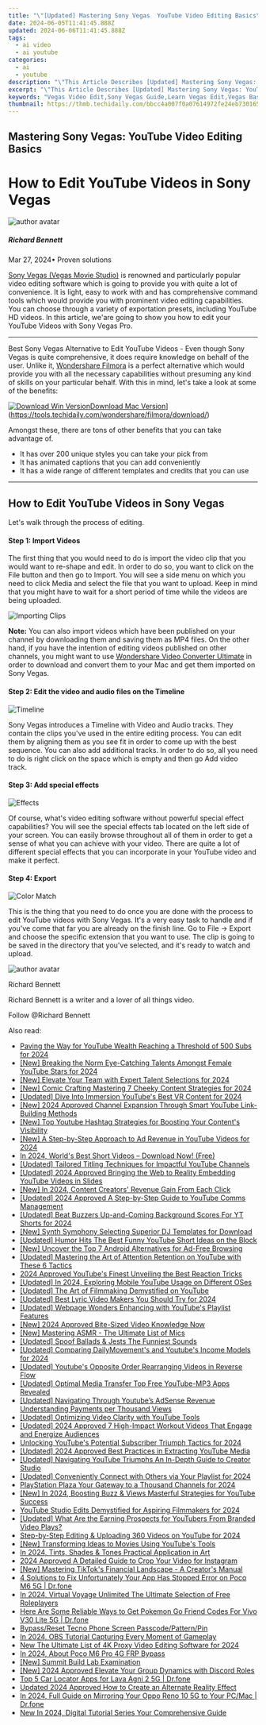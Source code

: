 ```yaml
---
title: "\"[Updated] Mastering Sony Vegas  YouTube Video Editing Basics\""
date: 2024-06-05T11:41:45.888Z
updated: 2024-06-06T11:41:45.888Z
tags:
  - ai video
  - ai youtube
categories:
  - ai
  - youtube
description: "\"This Article Describes [Updated] Mastering Sony Vegas: YouTube Video Editing Basics\""
excerpt: "\"This Article Describes [Updated] Mastering Sony Vegas: YouTube Video Editing Basics\""
keywords: "Vegas Video Edit,Sony Vegas Guide,Learn Vegas Edit,Vegas Basic Tips,YouTube Edits Sony,Vegas for YouTube,Start Vegas Editing"
thumbnail: https://thmb.techidaily.com/bbcc4a007f0a07614972fe24eb730165421ff81b1eea5d7fad50043a76fd78c0.jpg
---
```


## Mastering Sony Vegas: YouTube Video Editing Basics

# How to Edit YouTube Videos in Sony Vegas

![author avatar](https://images.wondershare.com/filmora/article-images/richard-bennett.jpg)

##### Richard Bennett

 Mar 27, 2024• Proven solutions

[Sony Vegas (Vegas Movie Studio)](https://tools.techidaily.com/wondershare/filmora/download/) is renowned and particularly popular video editing software which is going to provide you with quite a lot of convenience. It is light, easy to work with and has comprehensive command tools which would provide you with prominent video editing capabilities. You can choose through a variety of exportation presets, including YouTube HD videos. In this article, we'are going to show you how to edit your YouTube Videos with Sony Vegas Pro.

---

Best Sony Vegas Alternative to Edit YouTube Videos - Even though Sony Vegas is quite comprehensive, it does require knowledge on behalf of the user. Unlike it, [Wondershare Filmora](https://tools.techidaily.com/wondershare/filmora/download/) is a perfect alternative which would provide you with all the necessary capabilities without presuming any kind of skills on your particular behalf. With this in mind, let's take a look at some of the benefits:

[![Download Win Version](https://images.wondershare.com/filmora/guide/download-btn-win.jpg)](https://tools.techidaily.com/wondershare/filmora/download/)[Download Mac Version](https://images.wondershare.com/filmora/guide/download-btn-mac.jpg)](https://tools.techidaily.com/wondershare/filmora/download/)

Amongst these, there are tons of other benefits that you can take advantage of.

* It has over 200 unique styles you can take your pick from
* It has animated captions that you can add conveniently
* It has a wide range of different templates and credits that you can use

---

## How to Edit YouTube Videos in Sony Vegas

Let's walk through the process of editing.

#### Step 1: Import Videos

The first thing that you would need to do is import the video clip that you would want to re-shape and edit. In order to do so, you want to click on the File button and then go to Import. You will see a side menu on which you need to click Media and select the file that you want to upload. Keep in mind that you might have to wait for a short period of time while the videos are being uploaded.

![ Importing Clips ](https://images.wondershare.com/filmora/article-images/beginner-tips-for-vegas-pro-1.jpg)

**Note:** You can also import videos which have been published on your channel by downloading them and saving them as MP4 files. On the other hand, if you have the intention of editing videos published on other channels, you might want to use [Wondershare Video Converter Ultimate](https://tools.techidaily.com/wondershare/videoconverter/download/) in order to download and convert them to your Mac and get them imported on Sony Vegas.

#### Step 2: Edit the video and audio files on the Timeline

![ Timeline ](https://images.wondershare.com/filmora/article-images/beginner-tips-for-vegas-pro-2.jpg)

Sony Vegas introduces a Timeline with Video and Audio tracks. They contain the clips you've used in the entire editing process. You can edit them by aligning them as you see fit in order to come up with the best sequence. You can also add additional tracks. In order to do so, all you need to do is right click on the space which is empty and then go Add video track.

#### Step 3: Add special effects

![ Effects ](https://images.wondershare.com/filmora/article-images/beginner-tips-for-vegas-pro-3.jpg)

Of course, what's video editing software without powerful special effect capabilities? You will see the special effects tab located on the left side of your screen. You can easily browse throughout all of them in order to get a sense of what you can achieve with your video. There are quite a lot of different special effects that you can incorporate in your YouTube video and make it perfect.

#### Step 4: Export

![ Color Match ](https://images.wondershare.com/filmora/article-images/beginner-tips-for-vegas-pro-5.jpg)

This is the thing that you need to do once you are done with the process to edit YouTube videos with Sony Vegas. It's a very easy task to handle and if you've come that far you are already on the finish line. Go to File -> Export and choose the specific extension that you want to use. The clip is going to be saved in the directory that you've selected, and it's ready to watch and upload.

![author avatar](https://images.wondershare.com/filmora/article-images/richard-bennett.jpg)

Richard Bennett

Richard Bennett is a writer and a lover of all things video.

Follow @Richard Bennett

<span class="atpl-alsoreadstyle">Also read:</span>
<div><ul>
<li><a href="https://facebook-video-footage.techidaily.com/paving-the-way-for-youtube-wealth-reaching-a-threshold-of-500-subs-for-2024/"><u>Paving the Way for YouTube Wealth  Reaching a Threshold of 500 Subs for 2024</u></a></li>
<li><a href="https://facebook-video-footage.techidaily.com/new-breaking-the-norm-eye-catching-talents-amongst-female-youtube-stars-for-2024/"><u>[New] Breaking the Norm  Eye-Catching Talents Amongst Female YouTube Stars for 2024</u></a></li>
<li><a href="https://facebook-video-footage.techidaily.com/new-elevate-your-team-with-expert-talent-selections-for-2024/"><u>[New] Elevate Your Team with Expert Talent Selections for 2024</u></a></li>
<li><a href="https://facebook-video-footage.techidaily.com/new-comic-crafting-mastering-7-cheeky-content-strategies-for-2024/"><u>[New] Comic Crafting  Mastering 7 Cheeky Content Strategies for 2024</u></a></li>
<li><a href="https://facebook-video-footage.techidaily.com/updated-dive-into-immersion-youtubes-best-vr-content-for-2024/"><u>[Updated] Dive Into Immersion  YouTube's Best VR Content for 2024</u></a></li>
<li><a href="https://facebook-video-footage.techidaily.com/new-2024-approved-channel-expansion-through-smart-youtube-link-building-methods/"><u>[New] 2024 Approved  Channel Expansion Through Smart YouTube Link-Building Methods</u></a></li>
<li><a href="https://facebook-video-footage.techidaily.com/new-top-youtube-hashtag-strategies-for-boosting-your-contents-visibility/"><u>[New] Top Youtube Hashtag Strategies for Boosting Your Content's Visibility</u></a></li>
<li><a href="https://facebook-video-footage.techidaily.com/new-a-step-by-step-approach-to-ad-revenue-in-youtube-videos-for-2024/"><u>[New] A Step-by-Step Approach to Ad Revenue in YouTube Videos for 2024</u></a></li>
<li><a href="https://facebook-video-footage.techidaily.com/in-2024-worlds-best-short-videos-download-now-free/"><u>In 2024, World's Best Short Videos – Download Now! (Free)</u></a></li>
<li><a href="https://facebook-video-footage.techidaily.com/updated-tailored-titling-techniques-for-impactful-youtube-channels/"><u>[Updated] Tailored Titling Techniques for Impactful YouTube Channels</u></a></li>
<li><a href="https://facebook-video-footage.techidaily.com/updated-2024-approved-bringing-the-web-to-reality-embedding-youtube-videos-in-slides/"><u>[Updated] 2024 Approved  Bringing the Web to Reality  Embedding YouTube Videos in Slides</u></a></li>
<li><a href="https://facebook-video-footage.techidaily.com/new-in-2024-content-creators-revenue-gain-from-each-click/"><u>[New] In 2024, Content Creators' Revenue  Gain From Each Click</u></a></li>
<li><a href="https://facebook-video-footage.techidaily.com/updated-2024-approved-a-step-by-step-guide-to-youtube-comms-management/"><u>[Updated] 2024 Approved  A Step-by-Step Guide to YouTube Comms Management</u></a></li>
<li><a href="https://facebook-video-footage.techidaily.com/updated-beat-buzzers-up-and-coming-background-scores-for-yt-shorts-for-2024/"><u>[Updated] Beat Buzzers  Up-and-Coming Background Scores For YT Shorts for 2024</u></a></li>
<li><a href="https://facebook-video-footage.techidaily.com/new-synth-symphony-selecting-superior-dj-templates-for-download/"><u>[New] Synth Symphony  Selecting Superior DJ Templates for Download</u></a></li>
<li><a href="https://facebook-video-footage.techidaily.com/updated-humor-hits-the-best-funny-youtube-short-ideas-on-the-block/"><u>[Updated] Humor Hits  The Best Funny YouTube Short Ideas on the Block</u></a></li>
<li><a href="https://facebook-video-footage.techidaily.com/new-uncover-the-top-7-android-alternatives-for-ad-free-browsing/"><u>[New] Uncover the Top 7 Android Alternatives for Ad-Free Browsing</u></a></li>
<li><a href="https://facebook-video-footage.techidaily.com/updated-mastering-the-art-of-attention-retention-on-youtube-with-these-6-tactics/"><u>[Updated] Mastering the Art of Attention Retention on YouTube with These 6 Tactics</u></a></li>
<li><a href="https://facebook-video-footage.techidaily.com/2024-approved-youtubes-finest-unveiling-the-best-reaction-tricks/"><u>2024 Approved  YouTube's Finest  Unveiling the Best Reaction Tricks</u></a></li>
<li><a href="https://facebook-video-footage.techidaily.com/updated-in-2024-exploring-mobile-youtube-usage-on-different-oses/"><u>[Updated] In 2024, Exploring Mobile YouTube Usage on Different OSes</u></a></li>
<li><a href="https://facebook-video-footage.techidaily.com/updated-the-art-of-filmmaking-demystified-on-youtube/"><u>[Updated] The Art of Filmmaking Demystified on YouTube</u></a></li>
<li><a href="https://facebook-video-footage.techidaily.com/updated-best-lyric-video-makers-you-should-try-for-2024/"><u>[Updated] Best Lyric Video Makers You Should Try for 2024</u></a></li>
<li><a href="https://facebook-video-footage.techidaily.com/updated-webpage-wonders-enhancing-with-youtubes-playlist-features/"><u>[Updated] Webpage Wonders  Enhancing with YouTube's Playlist Features</u></a></li>
<li><a href="https://facebook-video-footage.techidaily.com/new-2024-approved-bite-sized-video-knowledge-now/"><u>[New] 2024 Approved  Bite-Sized Video Knowledge Now</u></a></li>
<li><a href="https://facebook-video-footage.techidaily.com/new-mastering-asmr-the-ultimate-list-of-mics/"><u>[New] Mastering ASMR - The Ultimate List of Mics</u></a></li>
<li><a href="https://facebook-video-footage.techidaily.com/updated-spoof-ballads-and-jests-the-funniest-sounds/"><u>[Updated] Spoof Ballads & Jests  The Funniest Sounds</u></a></li>
<li><a href="https://facebook-video-footage.techidaily.com/updated-comparing-dailymovements-and-youtubes-income-models-for-2024/"><u>[Updated] Comparing DailyMovement's and Youtube's Income Models for 2024</u></a></li>
<li><a href="https://facebook-video-footage.techidaily.com/updated-youtubes-opposite-order-rearranging-videos-in-reverse-flow/"><u>[Updated] Youtube's Opposite Order  Rearranging Videos in Reverse Flow</u></a></li>
<li><a href="https://facebook-video-footage.techidaily.com/updated-optimal-media-transfer-top-free-youtube-mp3-apps-revealed/"><u>[Updated] Optimal Media Transfer  Top Free YouTube-MP3 Apps Revealed</u></a></li>
<li><a href="https://facebook-video-footage.techidaily.com/updated-navigating-through-youtubes-adsense-revenue-understanding-payments-per-thousand-views/"><u>[Updated] Navigating Through Youtube’s AdSense Revenue  Understanding Payments per Thousand Views</u></a></li>
<li><a href="https://facebook-video-footage.techidaily.com/updated-optimizing-video-clarity-with-youtube-tools/"><u>[Updated] Optimizing Video Clarity with YouTube Tools</u></a></li>
<li><a href="https://facebook-video-footage.techidaily.com/updated-2024-approved-7-high-impact-workout-videos-that-engage-and-energize-audiences/"><u>[Updated] 2024 Approved  7 High-Impact Workout Videos That Engage and Energize Audiences</u></a></li>
<li><a href="https://facebook-video-footage.techidaily.com/unlocking-youtubes-potential-subscriber-triumph-tactics-for-2024/"><u>Unlocking YouTube's Potential  Subscriber Triumph Tactics for 2024</u></a></li>
<li><a href="https://facebook-video-footage.techidaily.com/updated-2024-approved-best-practices-in-extracting-youtube-media/"><u>[Updated] 2024 Approved  Best Practices in Extracting YouTube Media</u></a></li>
<li><a href="https://facebook-video-footage.techidaily.com/updated-navigating-youtube-triumphs-an-in-depth-guide-to-creator-studio/"><u>[Updated] Navigating YouTube Triumphs  An In-Depth Guide to Creator Studio</u></a></li>
<li><a href="https://facebook-video-footage.techidaily.com/updated-conveniently-connect-with-others-via-your-playlist-for-2024/"><u>[Updated] Conveniently Connect with Others via Your Playlist for 2024</u></a></li>
<li><a href="https://facebook-video-footage.techidaily.com/playstation-plaza-your-gateway-to-a-thousand-channels-for-2024/"><u>PlayStation Plaza  Your Gateway to a Thousand Channels for 2024</u></a></li>
<li><a href="https://facebook-video-footage.techidaily.com/new-in-2024-boosting-buzz-and-views-masterful-strategies-for-youtube-success/"><u>[New] In 2024, Boosting Buzz & Views  Masterful Strategies for YouTube Success</u></a></li>
<li><a href="https://facebook-video-footage.techidaily.com/youtube-studio-edits-demystified-for-aspiring-filmmakers-for-2024/"><u>YouTube Studio Edits Demystified for Aspiring Filmmakers for 2024</u></a></li>
<li><a href="https://facebook-video-footage.techidaily.com/updated-what-are-the-earning-prospects-for-youtubers-from-branded-video-plays/"><u>[Updated] What Are the Earning Prospects for YouTubers From Branded Video Plays?</u></a></li>
<li><a href="https://facebook-video-footage.techidaily.com/step-by-step-editing-and-uploading-360-videos-on-youtube-for-2024/"><u>Step-by-Step  Editing & Uploading 360 Videos on YouTube for 2024</u></a></li>
<li><a href="https://facebook-video-footage.techidaily.com/new-transforming-ideas-to-movies-using-youtubes-tools/"><u>[New] Transforming Ideas to Movies Using YouTube's Tools</u></a></li>
<li><a href="https://some-approaches.techidaily.com/in-2024-tints-shades-and-tones-practical-application-in-art/"><u>In 2024, Tints, Shades & Tones  Practical Application in Art</u></a></li>
<li><a href="https://instagram-video-recordings.techidaily.com/2024-approved-a-detailed-guide-to-crop-your-video-for-instagram/"><u>2024 Approved  A Detailed Guide to Crop Your Video for Instagram</u></a></li>
<li><a href="https://tiktok-videos.techidaily.com/new-mastering-tiktoks-financial-landscape-a-creators-manual/"><u>[New] Mastering TikTok's Financial Landscape - A Creator's Manual</u></a></li>
<li><a href="https://howto.techidaily.com/4-solutions-to-fix-unfortunately-your-app-has-stopped-error-on-poco-m6-5g-drfone-by-drfone-fix-android-problems-fix-android-problems/"><u>4 Solutions to Fix Unfortunately Your App Has Stopped Error on Poco M6 5G | Dr.fone</u></a></li>
<li><a href="https://visual-screen-recording.techidaily.com/in-2024-virtual-voyage-unlimited-the-ultimate-selection-of-free-roleplayers/"><u>In 2024, Virtual Voyage Unlimited  The Ultimate Selection of Free Roleplayers</u></a></li>
<li><a href="https://change-location.techidaily.com/here-are-some-reliable-ways-to-get-pokemon-go-friend-codes-for-vivo-v30-lite-5g-drfone-by-drfone-virtual-android/"><u>Here Are Some Reliable Ways to Get Pokemon Go Friend Codes For Vivo V30 Lite 5G | Dr.fone</u></a></li>
<li><a href="https://phone-solutions.techidaily.com/bypassreset-tecno-phone-screen-passcodepatternpin-by-drfone-android-unlock-android-unlock/"><u>Bypass/Reset Tecno Phone Screen Passcode/Pattern/Pin</u></a></li>
<li><a href="https://visual-screen-recording.techidaily.com/in-2024-obs-tutorial-capturing-every-moment-of-gameplay/"><u>In 2024, OBS Tutorial  Capturing Every Moment of Gameplay</u></a></li>
<li><a href="https://ai-video-apps.techidaily.com/new-the-ultimate-list-of-4k-proxy-video-editing-software-for-2024/"><u>New The Ultimate List of 4K Proxy Video Editing Software for 2024</u></a></li>
<li><a href="https://bypass-frp.techidaily.com/in-2024-about-poco-m6-pro-4g-frp-bypass-by-drfone-android/"><u>In 2024, About Poco M6 Pro 4G FRP Bypass</u></a></li>
<li><a href="https://some-guidance.techidaily.com/new-summit-build-lab-examination/"><u>[New] Summit Build Lab Examination</u></a></li>
<li><a href="https://discord-videos.techidaily.com/new-2024-approved-elevate-your-group-dynamics-with-discord-roles/"><u>[New] 2024 Approved  Elevate Your Group Dynamics with Discord Roles</u></a></li>
<li><a href="https://android-location-track.techidaily.com/top-5-car-locator-apps-for-lava-agni-2-5g-drfone-by-drfone-virtual-android/"><u>Top 5 Car Locator Apps for Lava Agni 2 5G | Dr.fone</u></a></li>
<li><a href="https://ai-video-editing.techidaily.com/updated-2024-approved-how-to-create-an-alternate-reality-effect/"><u>Updated 2024 Approved How to Create an Alternate Reality Effect</u></a></li>
<li><a href="https://screen-mirror.techidaily.com/in-2024-full-guide-on-mirroring-your-oppo-reno-10-5g-to-your-pcmac-drfone-by-drfone-android/"><u>In 2024, Full Guide on Mirroring Your Oppo Reno 10 5G to Your PC/Mac | Dr.fone</u></a></li>
<li><a href="https://voice-adjusting.techidaily.com/new-in-2024-digital-tutorial-series-your-comprehensive-guide/"><u>New In 2024, Digital Tutorial Series Your Comprehensive Guide</u></a></li>
</ul></div>

<ins class="adsbygoogle"
      style="display:block"
      data-ad-client="ca-pub-7571918770474297"
      data-ad-slot="8358498916"
      data-ad-format="auto"
      data-full-width-responsive="true"></ins>